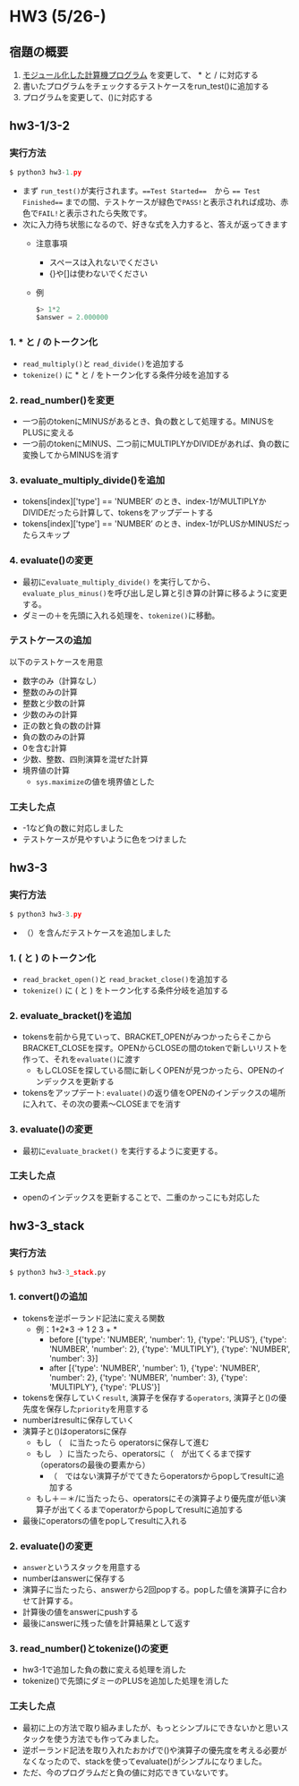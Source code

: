 # HW3 (5/26-)

## 宿題の概要

1. [モジュール化した計算機プログラム](https://github.com/xharaken/step2/blob/master/modularized_calculator.py) を変更して、 * と / に対応する
2. 書いたプログラムをチェックするテストケースをrun_test()に追加する
3. プログラムを変更して、()に対応する

## hw3-1/3-2

### 実行方法

```python
$ python3 hw3-1.py
```

- まず `run_test()`が実行されます。`==Test Started==`　から `== Test Finished==` までの間、テストケースが緑色で`PASS!`と表示されれば成功、赤色で`FAIL!`と表示されたら失敗です。
- 次に入力待ち状態になるので、好きな式を入力すると、答えが返ってきます
    - 注意事項
        - スペースは入れないでください
        - {}や[]は使わないでください
    - 例
        
        ```python
        $> 1*2
        $answer = 2.000000
        ```
        

### 1. * と / のトークン化

- `read_multiply()`と `read_divide()`を追加する
- `tokenize()` に * と / をトークン化する条件分岐を追加する

### 2. read_number()を変更

- 一つ前のtokenにMINUSがあるとき、負の数として処理する。MINUSをPLUSに変える
- 一つ前のtokenにMINUS、二つ前にMULTIPLYかDIVIDEがあれば、負の数に変換してからMINUSを消す

### 3. evaluate_multiply_divide()を追加

- tokens[index]['type'] == 'NUMBER’ のとき、index-1がMULTIPLYかDIVIDEだったら計算して、tokensをアップデートする
- tokens[index]['type'] == 'NUMBER’ のとき、index-1がPLUSかMINUSだったらスキップ

### 4. evaluate()の変更

- 最初に`evaluate_multiply_divide()` を実行してから、`evaluate_plus_minus()`を呼び出し足し算と引き算の計算に移るように変更する。
- ダミーの＋を先頭に入れる処理を、`tokenize()`に移動。

### テストケースの追加

以下のテストケースを用意

- 数字のみ（計算なし）
- 整数のみの計算
- 整数と少数の計算
- 少数のみの計算
- 正の数と負の数の計算
- 負の数のみの計算
- 0を含む計算
- 少数、整数、四則演算を混ぜた計算
- 境界値の計算
    - `sys.maximize`の値を境界値とした

### 工夫した点

- -1など負の数に対応しました
- テストケースが見やすいように色をつけました

## hw3-3

### 実行方法

```python
$ python3 hw3-3.py
```

- （）を含んだテストケースを追加しました

### 1. ( と ) のトークン化

- `read_bracket_open()`と `read_bracket_close()`を追加する
- `tokenize()` に ( と ) をトークン化する条件分岐を追加する

### 2. evaluate_bracket()を追加

- tokensを前から見ていって、BRACKET_OPENがみつかったらそこからBRACKET_CLOSEを探す。OPENからCLOSEの間のtokenで新しいリストを作って、それを`evaluate()`に渡す
    - もしCLOSEを探している間に新しくOPENが見つかったら、OPENのインデックスを更新する
- tokensをアップデート: `evaluate()`の返り値をOPENのインデックスの場所に入れて、その次の要素～CLOSEまでを消す

### 3. evaluate()の変更

- 最初に`evaluate_bracket()` を実行するように変更する。

### 工夫した点

- openのインデックスを更新することで、二重のかっこにも対応した

## hw3-3_stack

### 実行方法

```python
$ python3 hw3-3_stack.py
```

### 1. convert()の追加

- tokensを逆ポーランド記法に変える関数
    - 例：1+2*3 → 1 2 3 + *
        - before [{'type': 'NUMBER', 'number': 1}, {'type': 'PLUS'}, {'type': 'NUMBER', 'number': 2}, {'type': 'MULTIPLY'}, {'type': 'NUMBER', 'number': 3}]
        - after [{'type': 'NUMBER', 'number': 1}, {'type': 'NUMBER', 'number': 2}, {'type': 'NUMBER', 'number': 3}, {'type': 'MULTIPLY'}, {'type': 'PLUS'}]
- tokensを保存していく`result`, 演算子を保存する`operators`, 演算子と()の優先度を保存した`priority`を用意する
- numberはresultに保存していく
- 演算子と()はoperatorsに保存
    - もし （　に当たったら operatorsに保存して進む
    - もし　）に当たったら、operatorsに（　が出てくるまで探す（operatorsの最後の要素から）
        - （　ではない演算子がでてきたらoperatorsからpopしてresultに追加する
    - もし＋－＊/に当たったら、operatorsにその演算子より優先度が低い演算子が出てくるまでoperatorからpopしてresultに追加する
- 最後にoperatorsの値をpopしてresultに入れる

### 2. evaluate()の変更

- `answer`というスタックを用意する
- numberはanswerに保存する
- 演算子に当たったら、answerから2回popする。popした値を演算子に合わせて計算する。
- 計算後の値をanswerにpushする
- 最後にanswerに残った値を計算結果として返す

### 3. read_number()とtokenize()の変更

- hw3-1で追加した負の数に変える処理を消した
- tokenize()で先頭にダミーのPLUSを追加した処理を消した

### 工夫した点

- 最初に上の方法で取り組みましたが、もっとシンプルにできないかと思いスタックを使う方法でも作ってみました。
- 逆ポーランド記法を取り入れたおかげで()や演算子の優先度を考える必要がなくなったので、stackを使ってevaluate()がシンプルになりました。
- ただ、今のプログラムだと負の値に対応できていないです。
